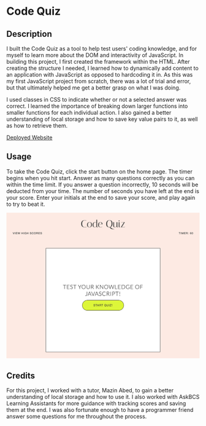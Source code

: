 # Code Quiz

## Description

I built the Code Quiz as a tool to help test users' coding knowledge, and for myself to learn more about the DOM and interactivity of JavaScript. In building this project, I first created the framework within the HTML. After creating the structure I needed, I learned how to dynamically add content to an application with JavaScript as opposed to hardcoding it in. As this was my first JavaScript project from scratch, there was a lot of trial and error, but that ultimately helped me get a better grasp on what I was doing.

I used classes in CSS to indicate whether or not a selected answer was correct. I learned the importance of breaking down larger functions into smaller functions for each individual action. I also gained a better understanding of local storage and how to save key value pairs to it, as well as how to retrieve them.

[Deployed Website](https://caseynewman.github.io/code-quiz/)

## Usage

To take the Code Quiz, click the start button on the home page. The timer begins when you hit start. Answer as many questions correctly as you can within the time limit. If you answer a question incorrectly, 10 seconds will be deducted from your time. The number of seconds you have left at the end is your score. Enter your initials at the end to save your score, and play again to try to beat it.

![Code Quiz Screenshot](/assets/images/code-quiz-screenshot.png)

## Credits

For this project, I worked with a tutor, Mazin Abed, to gain a better understanding of local storage and how to use it. I also worked with AskBCS Learning Assistants for more guidance with tracking scores and saving them at the end. I was also fortunate enough to have a programmer friend answer some questions for me throughout the process.